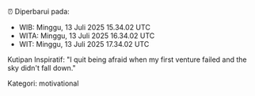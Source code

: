 ⏰ Diperbarui pada:
- WIB: Minggu, 13 Juli 2025 15.34.02 UTC
- WITA: Minggu, 13 Juli 2025 16.34.02 UTC
- WIT: Minggu, 13 Juli 2025 17.34.02 UTC

Kutipan Inspiratif:
"I quit being afraid when my first venture failed and the sky didn't fall down."


Kategori: motivational

